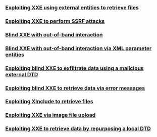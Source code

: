 ### [Exploiting XXE using external entities to retrieve files](https://portswigger.net/web-security/xxe/lab-exploiting-xxe-to-retrieve-files)


### [Exploiting XXE to perform SSRF attacks](https://portswigger.net/web-security/xxe/lab-exploiting-xxe-to-perform-ssrf)


### [Blind XXE with out-of-band interaction](https://portswigger.net/web-security/xxe/blind/lab-xxe-with-out-of-band-interaction)


### [Blind XXE with out-of-band interaction via XML parameter entities](https://portswigger.net/web-security/xxe/blind/lab-xxe-with-out-of-band-interaction-using-parameter-entities)


### [Exploiting blind XXE to exfiltrate data using a malicious external DTD](https://portswigger.net/web-security/xxe/blind/lab-xxe-with-out-of-band-exfiltration)


### [Exploiting blind XXE to retrieve data via error messages](https://portswigger.net/web-security/xxe/blind/lab-xxe-with-data-retrieval-via-error-messages)


### [Exploiting XInclude to retrieve files](https://portswigger.net/web-security/xxe/lab-xinclude-attack)


### [Exploiting XXE via image file upload](https://portswigger.net/web-security/xxe/lab-xxe-via-file-upload)


### [Exploiting XXE to retrieve data by repurposing a local DTD](https://portswigger.net/web-security/xxe/blind/lab-xxe-trigger-error-message-by-repurposing-local-dtd)
